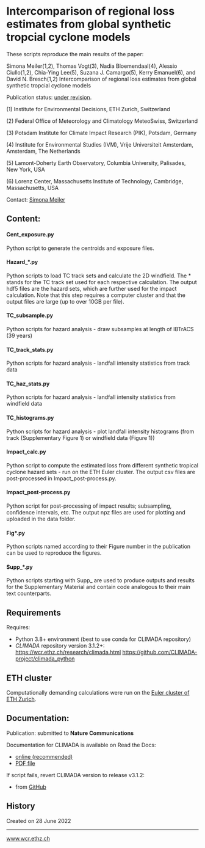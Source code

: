 # Intercomparison of regional loss estimates from global synthetic tropcial cyclone models
These scripts reproduce the main results of the paper: 

Simona Meiler(1,2), Thomas Vogt(3), Nadia Bloemendaal(4), Alessio Ciullo(1,2), Chia-Ying Lee(5), Suzana J. Camargo(5), Kerry Emanuel(6), and David N. Bresch(1,2)
Intercomparison of regional loss estimates from global synthetic tropcial cyclone models

Publication status: [under revision](https://doi.org/10.21203/rs.3.rs-1429968/v1).

(1) Institute for Environmental Decisions, ETH Zurich, Switzerland

(2) Federal Office of Meteorology and Climatology MeteoSwiss, Switzerland

(3) Potsdam Institute for Climate Impact Research (PIK), Potsdam, Germany

(4) Institute for Environmental Studies (IVM), Vrije Universiteit Amsterdam, Amsterdam, The Netherlands

(5) Lamont-Doherty Earth Observatory, Columbia University, Palisades, New York, USA

(6) Lorenz Center, Massachusetts Institute of Technology, Cambridge, Massachusetts, USA

Contact: [Simona Meiler](simona.meiler@usys.ethz.ch)


## Content:

#### Cent_exposure.py
Python script to generate the centroids and exposure files.

#### Hazard_*.py
Python scripts to load TC track sets and calculate the 2D windfield. The * stands for the TC track set used for each respective calculation.
The output hdf5 files are the hazard sets, which are further used for the impact calculation. Note that this step requires a computer cluster and that the output files are large (up to over 10GB per file).

#### TC_subsample.py
Python scripts for hazard analysis - draw subsamples at length of IBTrACS (39 years)

#### TC_track_stats.py
Python scripts for hazard analysis - landfall intensity statistics from track data

#### TC_haz_stats.py
Python scripts for hazard analysis - landfall intensity statistics from windfield data

#### TC_histograms.py
Python scripts for hazard analysis - plot landfall intensity histograms (from track (Supplementary Figure 1) or windfield data (Figure 1))

#### Impact_calc.py
Python script to compute the estimated loss from different synthetic tropical cyclone hazard sets - run on the ETH Euler cluster.
The output csv files are post-processed in Impact_post-process.py. 

#### Impact_post-process.py
Python script for post-processing of impact results; subsampling, confidence intervals, etc.
The output npz files are used for plotting and uploaded in the data folder.

#### Fig*.py
Python scripts named according to their Figure number in the publication can be used to reproduce the figures.

#### Supp_*.py
Python scripts starting with Supp_ are used to produce outputs and results for the Supplementary Material and contain code analogous to their main text counterparts.

## Requirements
Requires:
* Python 3.8+ environment (best to use conda for CLIMADA repository)
* _CLIMADA_ repository version 3.1.2+:
        https://wcr.ethz.ch/research/climada.html
        https://github.com/CLIMADA-project/climada_python

## ETH cluster
Computationally demanding calculations were run on the [Euler cluster of ETH Zurich](https://scicomp.ethz.ch/wiki/Euler).

## Documentation:
Publication: submitted to **Nature Communications**

Documentation for CLIMADA is available on Read the Docs:
* [online (recommended)](https://climada-python.readthedocs.io/en/stable/)
* [PDF file](https://buildmedia.readthedocs.org/media/pdf/climada-python/stable/climada-python.pdf)

If script fails, revert CLIMADA version to release v3.1.2:
* from [GitHub](https://github.com/CLIMADA-project/climada_python/releases/tag/v3.1.2)

## History

Created on 28 June 2022

-----

www.wcr.ethz.ch
